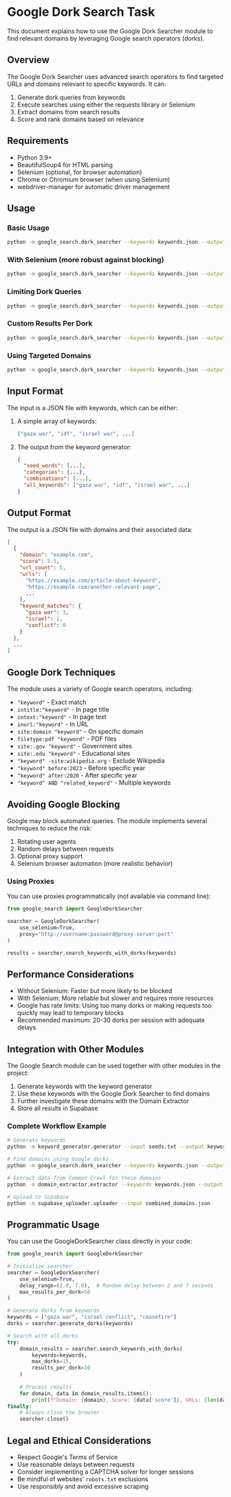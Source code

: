 # Google Dork Search Task

This document explains how to use the Google Dork Searcher module to find relevant domains by leveraging Google search operators (dorks).

## Overview

The Google Dork Searcher uses advanced search operators to find targeted URLs and domains relevant to specific keywords. It can:

1. Generate dork queries from keywords
2. Execute searches using either the requests library or Selenium
3. Extract domains from search results
4. Score and rank domains based on relevance

## Requirements

- Python 3.9+
- BeautifulSoup4 for HTML parsing
- Selenium (optional, for browser automation)
- Chrome or Chromium browser (when using Selenium)
- webdriver-manager for automatic driver management

## Usage

### Basic Usage

```bash
python -m google_search.dork_searcher --keywords keywords.json --output dork_domains.json
```

### With Selenium (more robust against blocking)

```bash
python -m google_search.dork_searcher --keywords keywords.json --output dork_domains.json --use-selenium
```

### Limiting Dork Queries

```bash
python -m google_search.dork_searcher --keywords keywords.json --output dork_domains.json --max-dorks 10
```

### Custom Results Per Dork

```bash
python -m google_search.dork_searcher --keywords keywords.json --output dork_domains.json --results-per-dork 20
```

### Using Targeted Domains

```bash
python -m google_search.dork_searcher --keywords keywords.json --output dork_domains.json --targeted-domains targeted_domains.json
```

## Input Format

The input is a JSON file with keywords, which can be either:

1. A simple array of keywords:
   ```json
   ["gaza war", "idf", "israel war", ...]
   ```

2. The output from the keyword generator:
   ```json
   {
     "seed_words": [...],
     "categories": {...},
     "combinations": [...],
     "all_keywords": ["gaza war", "idf", "israel war", ...]
   }
   ```

## Output Format

The output is a JSON file with domains and their associated data:

```json
[
  {
    "domain": "example.com",
    "score": 5.5,
    "url_count": 5,
    "urls": [
      "https://example.com/article-about-keyword",
      "https://example.com/another-relevant-page",
      ...
    ],
    "keyword_matches": {
      "gaza war": 3,
      "israel": 2,
      "conflict": 0
    }
  },
  ...
]
```

## Google Dork Techniques

The module uses a variety of Google search operators, including:

- `"keyword"` - Exact match
- `intitle:"keyword"` - In page title
- `intext:"keyword"` - In page text
- `inurl:"keyword"` - In URL
- `site:domain "keyword"` - On specific domain
- `filetype:pdf "keyword"` - PDF files
- `site:.gov "keyword"` - Government sites
- `site:.edu "keyword"` - Educational sites
- `"keyword" -site:wikipedia.org` - Exclude Wikipedia
- `"keyword" before:2023` - Before specific year
- `"keyword" after:2020` - After specific year
- `"keyword" AND "related_keyword"` - Multiple keywords

## Avoiding Google Blocking

Google may block automated queries. The module implements several techniques to reduce the risk:

1. Rotating user agents
2. Random delays between requests
3. Optional proxy support
4. Selenium browser automation (more realistic behavior)

### Using Proxies

You can use proxies programmatically (not available via command line):

```python
from google_search import GoogleDorkSearcher

searcher = GoogleDorkSearcher(
    use_selenium=True, 
    proxy="http://username:password@proxy-server:port"
)

results = searcher.search_keywords_with_dorks(keywords)
```

## Performance Considerations

- Without Selenium: Faster but more likely to be blocked
- With Selenium: More reliable but slower and requires more resources
- Google has rate limits: Using too many dorks or making requests too quickly may lead to temporary blocks
- Recommended maximum: 20-30 dorks per session with adequate delays

## Integration with Other Modules

The Google Search module can be used together with other modules in the project:

1. Generate keywords with the keyword generator
2. Use these keywords with the Google Dork Searcher to find domains
3. Further investigate these domains with the Domain Extractor
4. Store all results in Supabase

### Complete Workflow Example

```bash
# Generate keywords
python -m keyword_generator.generator --input seeds.txt --output keywords.json

# Find domains using Google dorks
python -m google_search.dork_searcher --keywords keywords.json --output dork_domains.json --use-selenium

# Extract data from Common Crawl for these domains
python -m domain_extractor.extractor --keywords keywords.json --output combined_domains.json

# Upload to Supabase
python -m supabase_uploader.uploader --input combined_domains.json
```

## Programmatic Usage

You can use the GoogleDorkSearcher class directly in your code:

```python
from google_search import GoogleDorkSearcher

# Initialize searcher
searcher = GoogleDorkSearcher(
    use_selenium=True,
    delay_range=(2.0, 7.0),  # Random delay between 2 and 7 seconds
    max_results_per_dork=50
)

# Generate dorks from keywords
keywords = ["gaza war", "israel conflict", "ceasefire"]
dorks = searcher.generate_dorks(keywords)

# Search with all dorks
try:
    domain_results = searcher.search_keywords_with_dorks(
        keywords=keywords,
        max_dorks=15,
        results_per_dork=10
    )
    
    # Process results
    for domain, data in domain_results.items():
        print(f"Domain: {domain}, Score: {data['score']}, URLs: {len(data['urls'])}")
finally:
    # Always close the browser
    searcher.close()
```

## Legal and Ethical Considerations

- Respect Google's Terms of Service
- Use reasonable delays between requests
- Consider implementing a CAPTCHA solver for longer sessions
- Be mindful of websites' `robots.txt` exclusions
- Use responsibly and avoid excessive scraping 